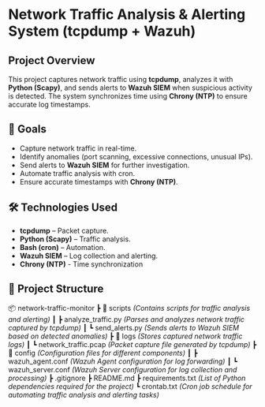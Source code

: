 # Network Traffic Analysis & Alerting System (tcpdump + Wazuh)

## Project Overview
This project captures network traffic using **tcpdump**, analyzes it with **Python (Scapy)**, and sends alerts to **Wazuh SIEM** when suspicious activity is detected. The system synchronizes time using **Chrony (NTP)** to ensure accurate log timestamps.

## 📌 Goals
- Capture network traffic in real-time.
- Identify anomalies (port scanning, excessive connections, unusual IPs).
- Send alerts to **Wazuh SIEM** for further investigation.
- Automate traffic analysis with cron.
- Ensure accurate timestamps with **Chrony (NTP)**.

## 🛠 Technologies Used
- **tcpdump** – Packet capture.
- **Python (Scapy)** – Traffic analysis.
- **Bash (cron)** – Automation.
- **Wazuh SIEM** – Log collection and alerting.
- **Chrony (NTP)** - Time synchronization

## 📂 Project Structure
📦 network-traffic-monitor
 ┣ 📂 scripts  *(Contains scripts for traffic analysis and alerting)*
 ┃ ┣ analyze_traffic.py  *(Parses and analyzes network traffic captured by tcpdump)*
 ┃ ┗ send_alerts.py  *(Sends alerts to Wazuh SIEM based on detected anomalies)*
 ┣ 📂 logs  *(Stores captured network traffic logs)*
 ┃ ┗ network_traffic.pcap  *(Packet capture file generated by tcpdump)*
 ┣ 📂 config   *(Configuration files for different components)*
 ┃ ┣ wazuh_agent.conf  *(Wazuh Agent configuration for log forwarding)*
 ┃ ┗ wazuh_server.conf  *(Wazuh Server configuration for log collection and processing)*
 ┣ .gitignore
 ┣ README.md
 ┣ requirements.txt  *(List of Python dependencies required for the project)*
 ┗ crontab.txt  *(Cron job schedule for automating traffic analysis and alerting tasks)*
